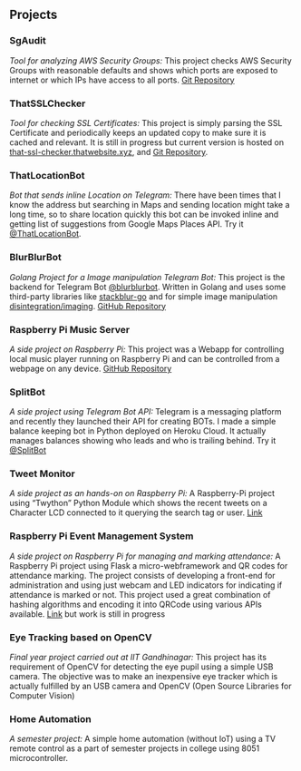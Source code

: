 ## Projects

### SgAudit
*Tool for analyzing AWS Security Groups:*
        This project checks AWS Security Groups with reasonable defaults and shows which ports are exposed to internet or which IPs have access to all ports. [Git Repository](https://git.dcpri.me/some-fancy-tools/sg-audit)

### ThatSSLChecker
*Tool for checking SSL Certificates:*
        This project is simply parsing the SSL Certificate and periodically keeps an updated copy to make sure it is cached and relevant. It is still in progress but current version is hosted on [that-ssl-checker.thatwebsite.xyz](https://that-ssl-checker.thatwebsite.xyz), and [Git Repository](https://git.dcpri.me/that-organization/that-ssl-checker).

### ThatLocationBot
*Bot that sends inline Location on Telegram:*
        There have been times that I know the address but searching in Maps and sending location might take a long time, so to share location quickly this bot can be invoked inline and getting list of suggestions from Google Maps Places API. Try it [@ThatLocationBot](https://t.me/thatlocationbot).

### BlurBlurBot
*Golang Project for a Image manipulation Telegram Bot:*
        This project is the backend for Telegram Bot [@blurblurbot](https://t.me/blurblurbot). Written in Golang and uses some third-party libraries like [stackblur-go](https://github.com/esimov/stackblur-go) and for simple image manipulation [disintegration/imaging](https://github.com/disintegration/imaging).
        [GitHub Repository](https://github.com/dtchanpura/blurblurbot)

### Raspberry Pi Music Server
*A side project on Raspberry Pi:*
        This project was a Webapp for controlling local music player running on Raspberry Pi and can be controlled from a webpage on any device. [GitHub Repository](https://github.com/dtchanpura/yummy-octo-musique)

### SplitBot
*A side project using Telegram Bot API:*
        Telegram is a messaging platform and recently they launched their API for creating BOTs. I made a simple balance keeping bot in Python deployed on Heroku Cloud. It actually manages balances showing who leads and who is trailing behind. Try it [@SplitBot](https://telegram.me/SplitBot)

### Tweet Monitor
*A side project as an hands-on on Raspberry Pi:*
        A Raspberry-Pi project using “Twython” Python Module which shows the recent tweets on a Character LCD connected to it querying the search tag or user. [Link](/raspi/2014/05/23/twitter-plus-python-equals-twython.html)

### Raspberry Pi Event Management System
*A side project on Raspberry Pi for managing and marking attendance:*
        A Raspberry Pi project using Flask a micro-webframework and QR codes for attendance marking.
      The project consists of developing a front-end for administration and using just webcam and LED indicators for indicating if attendance is marked or not.
      This project used a great combination of hashing algorithms and encoding it into QRCode using various APIs available. [Link](http://piatt1.herokuapp.com/) but work is still in progress

### Eye Tracking based on OpenCV
*Final year project carried out at IIT Gandhinagar:*
        This project has its requirement of OpenCV for detecting the eye pupil using a simple USB camera.
      The objective was to make an inexpensive eye tracker which is actually fulfilled by an USB camera and OpenCV (Open Source Libraries for Computer Vision)

### Home Automation
*A semester project:*
    A simple home automation (without IoT) using a TV remote control as a part of semester projects in college using 8051 microcontroller.

